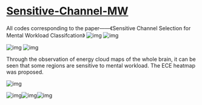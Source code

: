 # [Sensitive-Channel-MW](https://www.researchgate.net/publication/361621108_Sensitive_Channel_Selection_for_Mental_Workload_Classification)
All codes corresponding to the paper——《Sensitive Channel Selection for Mental Workload Classifcation》
![img](https://github.com/smilingElf/Sensitive-Channel-MW/blob/main/pic/delta.gif) ![img](https://github.com/smilingElf/Sensitive-Channel-MW/blob/main/pic/theta.gif)

![img](https://github.com/smilingElf/Sensitive-Channel-MW/blob/main/pic/alpha.gif) ![img](https://github.com/smilingElf/Sensitive-Channel-MW/blob/main/pic/beta.gif)

Through the observation of energy cloud maps of the whole brain, it can be seen that some regions are sensitive to mental workload. The ECE heatmap was proposed.

![img](https://github.com/smilingElf/Sensitive-Channel-MW/blob/main/pic/ECE_formation.jpg)

![img](https://github.com/smilingElf/Sensitive-Channel-MW/blob/main/pic/corr_analysis.jpg)![img](https://github.com/smilingElf/Sensitive-Channel-MW/blob/main/pic/sens_analysis.jpg)![img](https://github.com/smilingElf/Sensitive-Channel-MW/blob/main/pic/comparation.jpg)

